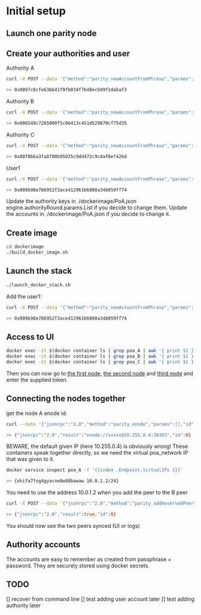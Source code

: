 # Initial setup

## Launch one parity node

## Create your authorities and user

Authority A

```bash
curl -X POST --data '{"method":"parity_newAccountFromPhrase","params":["I want to try PoA at home, not secure at all","1234567890"],"id":1,"jsonrpc":"2.0"}' -H "Content-Type: application/json" localhost:8545

>> 0x0097c0cfe63b641f9fb034f7bd8ecb99f2dabaf3
```

Authority B

```bash
curl -X POST --data '{"method":"parity_newAccountFromPhrase","params":["PoA will rule the private blockchain, but this is just a POC, not secure at all","1234567890"],"id":1,"jsonrpc":"2.0"}' -H "Content-Type: application/json" localhost:8545

>> 0x008549c7265000f5c06413c451d529870cf75d35
```

Authority C

```bash
curl -X POST --data '{"method":"parity_newAccountFromPhrase","params":["three nodes are better than two, which is why we do it","1234567890"],"id":1,"jsonrpc":"2.0"}' -H "Content-Type: application/json" localhost:8545

>> 0x0070bba3fa8700b95025c9dd472c9c4af0ef426d
```

User1

```bash
curl -X POST --data '{"method":"parity_newAccountFromPhrase","params":["PoA user, first of all, with a lot of eth","1234567890"],"id":1,"jsonrpc":"2.0"}' -H "Content-Type: application/json" localhost:8545

>> 0x009b98e786952f3ace412961b6008a34b059ff74
```

Update the authority keys in ./dockerimage/PoA.json engine.authorityRound.params.List if you decide to change them.
Update the accounts in ./dockerimage/PoA.json if you decide to change it.

## Create image

```bash
cd dockerimage
./build_docker_image.sh
```

## Launch the stack

```bash
./launch_docker_stack.sh
```

Add the user1:

```bash
curl -X POST --data '{"method":"parity_newAccountFromPhrase","params":["PoA user, first of all, with a lot of eth","1234567890"],"id":1,"jsonrpc":"2.0"}' -H "Content-Type: application/json" localhost:8545

>> 0x009b98e786952f3ace412961b6008a34b059ff74
```

## Access to UI

```bash
docker exec -it $(docker container ls | grep poa_A | awk '{ print $1 }') /parity/parity signer new-token
docker exec -it $(docker container ls | grep poa_B | awk '{ print $1 }') /parity/parity signer new-token
docker exec -it $(docker container ls | grep poa_C | awk '{ print $1 }') /parity/parity signer new-token
```

Then you can now go to [the first node](http://0.0.0.0:8180), [the second node](http://0.0.0.0:8181) and [third node](http://0.0.0.0:8182) and enter the supplied token.

## Connecting the nodes together

get the node A enode id:

```bash
curl --data '{"jsonrpc":"2.0","method":"parity_enode","params":[],"id":0}' -H "Content-Type: application/json" -X POST 0.0.0.0:8545

>> {"jsonrpc":"2.0","result":"enode://xxxxx@10.255.0.4:30303","id":0}
```

BEWARE, the default given IP (here 10.255.0.4) is obviously wrong! These containers speak together directly, so we need the virtual poa_network IP that was given to it.

```bash
docker service inspect poa_A -f '{{index .Endpoint.VirtualIPs 1}}'

>> {ohifa7fog4gyacne0w88bawaw 10.0.1.2/24}
```

You need to use the address 10.0.1.2 when you add the peer to the B peer

```bash
curl -X POST --data '{"jsonrpc":"2.0","method":"parity_addReservedPeer","params":["enode://x@10.0.0.2:30303"],"id":0}' -H "Content-Type: application/json" 0.0.0.0:8547

>> {"jsonrpc":"2.0","result":true,"id":0}
```

You should now see the two peers synced (UI or logs)

## Authority accounts

The accounts are easy to remember as created from passphrase + password.
They are securely stored using docker secrets.

## TODO

[] recover from command line
[] test adding user account later
[] test adding authority later
